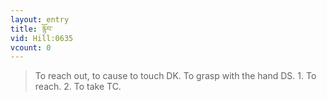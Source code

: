 ```yaml
---
layout: entry
title: རྙོབ་
vid: Hill:0635
vcount: 0
---
```

> To reach out, to cause to touch DK\. To grasp with the hand DS\. 1\. To reach\. 2\. To take TC\.


